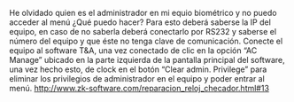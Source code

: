 He olvidado quien es el administrador en mi equio biométrico y no puedo acceder al menú ¿Qué puedo hacer?
Para esto deberá saberse la IP del equipo, en caso de no saberla deberá conectarlo por RS232 y saberse el número del equipo y que éste no tenga clave de comunicación. Conecte el equipo al software T&A, una vez conectado de clic en la opción “AC Manage” ubicado en la parte izquierda de la pantalla principal del software, una vez hecho esto, de clock en el botón “Clear admin. Privilege” para eliminar los privilegios de administrador en el equipo y poder entrar al menú.
http://www.zk-software.com/reparacion_reloj_checador.html#13
